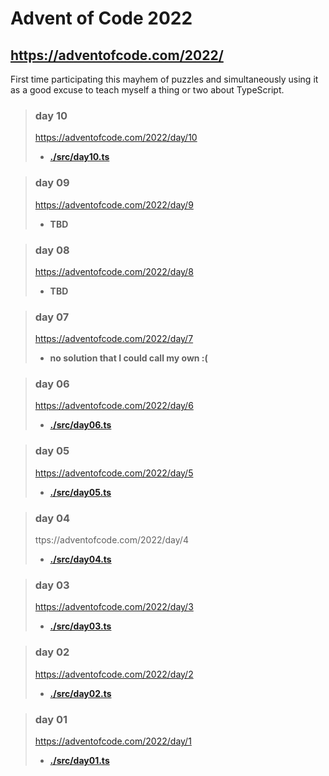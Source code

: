 # Advent of Code 2022
## https://adventofcode.com/2022/

First time participating this mayhem of puzzles and simultaneously using it as a good excuse to teach myself a thing or two about TypeScript.

> ### day 10
> https://adventofcode.com/2022/day/10  
> - **[./src/day10.ts](<./src/day10.ts> "day 10 solution")**  

> ### day 09
> https://adventofcode.com/2022/day/9  
> - **TBD**  

> ### day 08
> https://adventofcode.com/2022/day/8  
> - **TBD**  

> ### day 07
> https://adventofcode.com/2022/day/7  
> - **no solution that I could call my own :(**  

> ### day 06
> https://adventofcode.com/2022/day/6  
> - **[./src/day06.ts](<./src/day06.ts> "day 06 solution")**  

> ### day 05
> https://adventofcode.com/2022/day/5  
> - **[./src/day05.ts](<./src/day05.ts> "day 05 solution")**  

> ### day 04
> ttps://adventofcode.com/2022/day/4  
> - **[./src/day04.ts](<./src/day04.ts> "day 04 solution")**  

> ### day 03
> https://adventofcode.com/2022/day/3  
> - **[./src/day03.ts](<./src/day03.ts> "day 03 solution")**  

> ### day 02
> https://adventofcode.com/2022/day/2  
> - **[./src/day02.ts](<./src/day02.ts> "day 02 solution")**  

> ### day 01
> https://adventofcode.com/2022/day/1  
> - **[./src/day01.ts](<./src/day01.ts> "day 01 solution")**  
